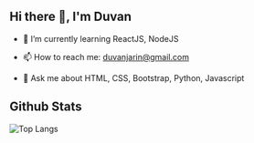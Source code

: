 ## Hi there 👋, I'm Duvan

- 🌱 I’m currently learning ReactJS, NodeJS

- 📫 How to reach me: duvanjarin@gmail.com

- 💬 Ask me about HTML, CSS, Bootstrap, Python, Javascript
<!--
**duvanjm/duvanjm** is a ✨ _special_ ✨ repository because its `README.md` (this file) appears on your GitHub profile.

Here are some ideas to get you started:

- 🔭 I’m currently working on ...

- 👯 I’m looking to collaborate on ...
- 🤔 I’m looking for help with ...
- 😄 Pronouns: ...
- ⚡ Fun fact: ...
-->

## Github Stats

![Top Langs](https://github-readme-stats.vercel.app/api/top-langs/?username=duvanjm&layout=compact&theme=highcontrast&langs_count=10%22)
